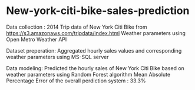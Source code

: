 # New-york-citi-bike-sales-prediction

Data collection :
  2014 Trip data of New York Citi Bike from  https://s3.amazonaws.com/tripdata/index.html
  Weather parameters using  Open Metro Weather API

Dataset preperation:
   Aggregated hourly sales values and corresponding weather parameters using MS-SQL server
 
Data modeling:
   Predicted the hourly sales of New York Citi Bike based on weather parameters using Random Forest algorithm
   Mean Absolute Percentage Error of the overall perdiction system : 33.3%

